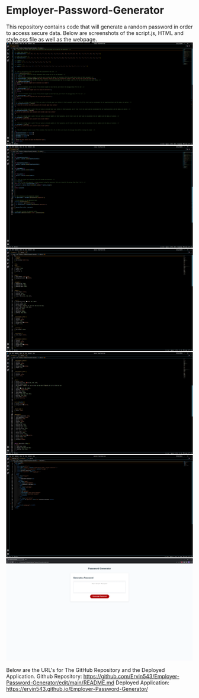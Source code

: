 # Employer-Password-Generator
This repository contains code that will generate a random password in order to access secure data.
Below are screenshots of the script.js, HTML and style.css file as well as the webpage.
![This is my script.js 1](Images/Javascript-1.PNG) 
![This is my script.js 2](Images/Javascript-2.PNG) 
![This is my CSS 1](Images/CSS-1.PNG) 
![This is my CSS 2](Images/CSS-2.PNG) 
![This is my HTML](Images/01-index-HTML-Capture.PNG) 
![This is the Webpage](Images/Website.PNG) 

Below are the URL's for The GitHub Repository and the Deployed Application.
Github Repository: https://github.com/Ervin543/Employer-Password-Generator/edit/main/README.md
Deployed Application: https://ervin543.github.io/Employer-Password-Generator/
